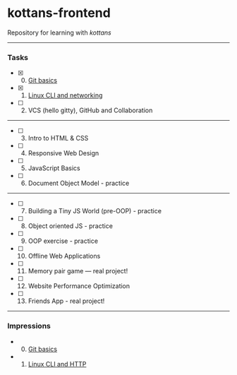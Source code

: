 # kottans-frontend
Repository for learning with _kottans_
___
### Tasks
- [x] 0. [Git basics](https://github.com/VKorotynskyy/kottans-frontend/tree/master/task0_git_basics)
- [x] 1. [Linux CLI and networking](https://github.com/VKorotynskyy/kottans-frontend/tree/master/task1_linux_cli_%20and_networking)
- [ ] 2. VCS (hello gitty), GitHub and Collaboration
___
- [ ] 3. Intro to HTML & CSS
- [ ] 4. Responsive Web Design
- [ ] 5. JavaScript Basics
- [ ] 6. Document Object Model - practice
___
- [ ] 7. Building a Tiny JS World (pre-OOP) - practice
- [ ] 8. Object oriented JS - practice
- [ ] 9.  OOP exercise - practice
- [ ] 10. Offline Web Applications
- [ ] 11. Memory pair game — real project!
- [ ] 12. Website Performance Optimization
- [ ] 13. Friends App - real project!
___
### Impressions
- 0. [Git basics](https://github.com/VKorotynskyy/kottans-frontend/blob/master/task0_git_basics/impressions.md)
- 1. [Linux CLI and HTTP](https://github.com/VKorotynskyy/kottans-frontend/blob/master/task1_linux_cli_%20and_networking/task1_impressions.md)             
